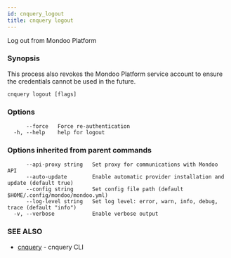 ```yaml
---
id: cnquery_logout
title: cnquery logout
---
```


Log out from Mondoo Platform

### Synopsis

This process also revokes the Mondoo Platform service account to
ensure the credentials cannot be used in the future.

```
cnquery logout [flags]
```

### Options

```
      --force   Force re-authentication
  -h, --help    help for logout
```

### Options inherited from parent commands

```
      --api-proxy string   Set proxy for communications with Mondoo API
      --auto-update        Enable automatic provider installation and update (default true)
      --config string      Set config file path (default $HOME/.config/mondoo/mondoo.yml)
      --log-level string   Set log level: error, warn, info, debug, trace (default "info")
  -v, --verbose            Enable verbose output
```

### SEE ALSO

- [cnquery](cnquery.md) - cnquery CLI

